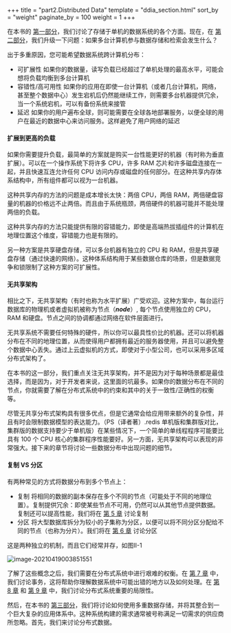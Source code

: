 +++
title = "part2.Distributed Data"
template = "ddia_section.html"
sort_by = "weight"
paginate_by = 100
weight = 1
+++

在本书的 [第一部分](../part1.FoundationasOfDataSystems)，我们讨论了存储于单机的数据系统的各个方面。现在，在 [第二部分](./)，我们升级一下问题：如果多台计算机参与数据存储和检索会发生什么？

出于多重原因，您可能希望数据系统跨计算机分布：

- 可扩展性
  如果你的数据量，读写负载已经超过了单机处理的最高水平，可能会想将负载均衡到多台计算机
- 容错性/高可用性
  如果你的应用在即使一台计算机（或者几台计算机，网络，甚至整个数据中心）发生宕机后仍然能继续工作，则需要多台机器提供冗余，当一个系统宕机，可以有备份系统来接管
- 延迟
  如果你的用户遍布全球，则可能需要在全球各地部署服务，以便全球的用户在最近的数据中心来访问服务。这样避免了用户网络的延迟

#### 扩展到更高的负载

如果你需要提升负载，最简单的方案就是购买一台性能更好的机器（有时称为垂直扩展）。可以在一个操作系统下将许多 CPU，许多 RAM 芯片和许多磁盘连接在一起，并且快速互连允许任何 CPU 访问内存或磁盘的任何部分。在这种共享内存体系结构中，所有组件都可以视为一台机器。

这种共享内存的方法的问题是成本增长太快：两倍 CPU，两倍 RAM，两倍硬盘容量的机器的价格远不止两倍。而且由于系统瓶颈，两倍硬件的机器可能并不能处理两倍的负载。

这种共享内存的方法只能提供有限的容错能力，即使是高端热拔插组件的计算机在地理位置这个维度，容错能力也是有限的。

另一种方案是共享硬盘存储，可以多台机器有独立的 CPU 和 RAM，但是共享硬盘存储（通过快速的网络）。这种体系结构用于某些数据仓库的场景，但是数据竞争和锁限制了这种方案的可扩展性。

#### 无共享架构

相比之下，无共享架构（有时也称为水平扩展）广受欢迎。这种方案中，每台运行数据库的物理机或者虚拟机被称为节点（***node***）, 每个节点使用独立的 CPU，RAM 和硬盘。节点之间的协调都通过网络在软件层面进行。

无共享系统不需要任何特殊的硬件，所以你可以最具性价比的机器。还可以将机器分布在不同的地理位置，从而使得用户都拥有最近的服务器使用，并且可以避免整个数据中心丢失。通过上云虚拟机的方式，即使对于小型公司，也可以采用多区域分布式架构了。

在本书的这一部分，我们重点关注无共享架构，并不是因为对于每种场景都是最佳选择，而是因为，对于开发者来说，这里面的坑最多。如果你的数据分布在不同的节点，你就需要了解在分布式系统中的约束和其中的关于一致性/正确性的权衡等。

尽管无共享分布式架构具有很多优点，但是它通常会给应用带来额外的复杂性，并且有时会限制数据模型的表达能力。（PS（译者著）.redis 单机版和集群版对比，集群版的数据支持要少于单机版）在某些情况下，一个简单的单线程程序可能要比具有 100 个 CPU 核心的集群程序性能要好。另一方面，无共享架构可以表现的非常强大。接下来的章节将讨论一些数据分布中出现问题的细节。

#### 复制 VS 分区

有两种常见的方式将数据分布到多个节点上：

- 复制
  将相同的数据的副本保存在多个不同的节点（可能处于不同的地理位置）。复制提供冗余：即使某些节点不可用，仍然可以从其他节点提供数据。复制还可以提高性能，我们将在 [第 5 章](./chapter5-replication) 讨论复制
- 分区
  将大型数据库拆分为较小的子集称为分区，以便可以将不同分区分配给不同的节点（也称为分片）。我们将在 [第 6 章](./chapter6-partitioning) 讨论分区

这是两种独立的机制，而且它们经常并存，如图II-1

![image-20210419003851551](https://wendajiang.github.io/pics/ddia/part2/image-20210419003851551.png)


了解了这些概念之后，我们需要在分布式系统中进行艰难的权衡。在 [第 7 章](./chapter7-transactions) 中，我们讨论事务，这将帮助你理解数据系统中可能出错的地方以及如何处理。在 [第 8 章](./chapter8-distrubutedsystemstrouble) 和 [第 9 章](./chapter9-consistency-consensus) 中，我们讨论分布式系统重要的局限性。

然后，在本书的 [第三部分](../part3.DerivedData)，我们将讨论如何使用多重数据存储，并将其整合到一个巨大复杂的应用体系中。这种系统构建的需求通常被号称满足一切需求的供应商所忽略。首先，我们来讨论分布式数据。